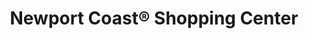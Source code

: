 ---
title: "Newport Coast® Shopping Center"
url: /newport-beach/newport-coast-r-shopping-center/
shop: supermarket
---